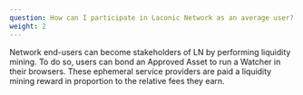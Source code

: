 ```yaml
---
question: How can I participate in Laconic Network as an average user? E.g., running a validator, staking, pooling, etc.
weight: 2
---
```


Network end-users can become stakeholders of LN by performing liquidity mining. To do so, users can bond an Approved Asset to run a Watcher in their browsers. These ephemeral service providers are paid a liquidity mining reward in proportion to the relative fees they earn.

